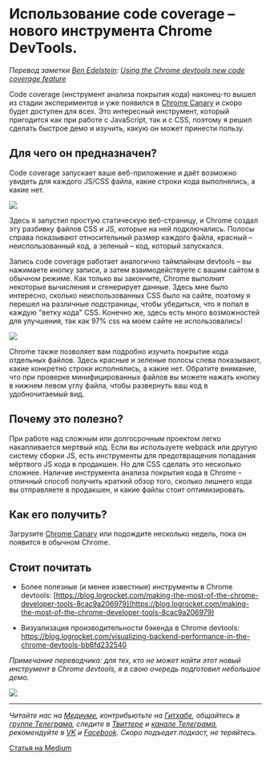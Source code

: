 # Использование code coverage – нового инструмента Chrome DevTools.

*Перевод заметки [Ben Edelstein](https://blog.logrocket.com/@edelstein): [Using the Chrome devtools new code coverage feature](https://blog.logrocket.com/using-the-chrome-devtools-new-code-coverage-feature-ca96c3dddcaf)*

Code coverage (инструмент анализа покрытия кода) наконец-то вышел из стадии экспериментов и уже появился в [Chrome Canary](https://www.google.com/chrome/browser/canary.html) и скоро будет доступен для всех. Это интересный инструмент, который пригодится как при работе с JavaScript, так и с CSS, поэтому я решил сделать быстрое демо и изучить, какую он может принести пользу.

## Для чего он предназначен?
Code coverage запускает ваше веб-приложение и даёт возможно увидеть для каждого JS/CSS файла, какие строки кода выполнялись, а какие нет.

![](https://cdn-images-1.medium.com/max/800/1*gD8lX40PSemDOZgvT695Mg.png)

Здесь я запустил простую статическую веб-страницу, и Chrome создал эту разбивку файлов CSS и JS, которые на ней подключались. Полосы справа показывают относительный размер каждого файла, красный – неиспользованный код, а зеленый – код, который запускался.

Запись code coverage работает аналогично таймлайнам devtools – вы нажимаете кнопку записи, а затем взаимодействуете с вашим сайтом в обычном режиме. Как только вы закончите, Chrome выполнит некоторые вычисления и сгенерирует данные. Здесь мне было интересно, сколько неиспользованных CSS было на сайте, поэтому я перешел на различные подстраницы, чтобы убедиться, что я попал в каждую "ветку кода" CSS. Конечно же, здесь есть много возможностей для улучшения, так как 97% css на моем сайте не использовались!

![](https://cdn-images-1.medium.com/max/800/1*1SUTeKlhRee3MyKdxkUGtQ.png)

Chrome также позволяет вам подробно изучить покрытие кода отдельных файлов. Здесь красные и зеленые полосы слева показывают, какие конкретно строки исполнялись, а какие нет. Обратите внимание, что при проверке минифицированных файлов вы можете нажать кнопку в нижнем левом углу файла, чтобы развернуть ваш код в удобночитаемый вид.

## Почему это полезно?
При работе над сложным или долгосрочным проектом легко накапливается мертвый код. Если вы используете webpack или другую систему сборки JS, есть инструменты для предотвращения попадания мёртвого JS кода в продакшен. Но для CSS сделать это несколько сложнее. Наличие инструмента анализа покрытия кода в Chrome – отличный способ получить краткий обзор того, сколько лишнего кода вы отправляете в продакшен, и какие файлы стоит оптимизировать.

## Как его получить?
Загрузите [Chrome Canary](https://www.google.com/chrome/browser/canary.html) или подождите несколько недель, пока он появится в обычном Chrome.

## Стоит почитать
- Более полезные (и менее известные) инструменты в Chrome devtools: [https://blog.logrocket.com/making-the-most-of-the-chrome-developer-tools-8cac9a206979](https://blog.logrocket.com/making-the-most-of-the-chrome-developer-tools-8cac9a206979)

- Визуализация производительности бэкенда в Chrome devtools: https://blog.logrocket.com/visualizing-backend-performance-in-the-chrome-devtools-bb6fd232540

*Примечание переводчика: для тех, кто не может найти этот новый инструмент в Chrome devtools, я в свою очередь подготовил небольшое демо.*

![](https://cdn-images-1.medium.com/max/1440/1*Sh5v8Fsi21CTzuQ3eHRg4A.gif)

- - - -

*Читайте нас на [Медиуме](https://medium.com/devschacht), контрибьютьте на [Гитхабе](https://github.com/devSchacht), общайтесь в [группе Телеграма](https://t.me/devSchacht), следите в [Твиттере](https://twitter.com/DevSchacht) и [канале Телеграма](https://t.me/devSchachtChannel), рекомендуйте в [VK](https://vk.com/devschacht) и [Facebook](https://www.facebook.com/devSchacht). Скоро подъедет подкаст, не теряйтесь.*

[Статья на Medium](https://medium.com/devschacht/using-the-chrome-devtools-new-code-coverage-feature-6535bc26c97b)

